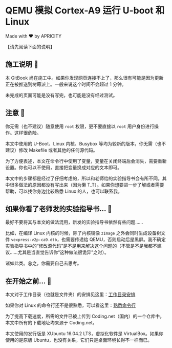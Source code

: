 # QEMU 模拟 Cortex-A9 运行 U-boot 和 Linux

Made with ❤️ by APRICITY

【请先阅读下面的说明】


## 施工说明 🚧

本 GitBook 尚在施工中。如果你发现网页连接不上了，那么很有可能是因为更新正在被推送到树莓派上。一般来说这个时间不会超过 1 分钟。

未完成的页面可能是没有写完，也可能是没有经过测试。


## 注意 🔮

你无需（也不建议）随意使用 `root` 权限，更不要直接以 `root` 用户身份进行操作。这样很危险。

本文中使用的 U-Boot、Linux 内核、Busybox 等均为较新的版本，你无需（也不建议）修改 Makefile 或者其他的任何源代码。

为了方便表述，本文在命令行中使用了变量，变量在关闭终端后会消失，需要重新设置。你也可以不使用，直接把变量换成对应的文本即可。

本文中的步骤都是经过了仔细考虑的，所以和老师给的实验指导书会有所不同。其中很多做法的原因都没有写出来（因为懒 T_T）。如果你想要进一步了解或者需要帮助，可以找你身边比较熟悉 Linux 的人，也可以联系我。


## 如果你看了老师发的实验指导书... 📜

最好不要将其与本文的做法混用，新发的实验指导书依然有些问题……

比如，在编译 Linux 内核的时候，除了内核镜像 `zImage` 之外会同时生成设备树文件 `vexpress-v2p-ca9.dtb`，也需要传递给 QEMU，否则启动后是黑屏。我不确定实验指导书中的“修改源代码”是不是用来解决这个问题的（不管是不是我都不建议……尤其是当直觉告诉你“这种做法很诡异”之时）。

诸如此类。总之，你需要自己去思考。


## 在开始之前... 🤔

本文对于工作目录（也就是文件夹）的安排见这里：[工作目录安排](appendix/workspace-structure.md)

如果你对 Linux 的命令行还不是很熟悉，可以看这里：[熟悉命令行](appendix/intro-commandline.md)

为了提高下载速度，所需的文件已被上传到 Coding.net（国内）的一个仓库中。本文中所有的下载地址均来源于 Coding.net。

本文使用的发行版是 XUbuntu 16.04.2 LTS，虚拟化软件是 VirtualBox。如果你使用的是原版 Ubuntu，也没有关系，它们只是桌面环境长得不一样而已。

